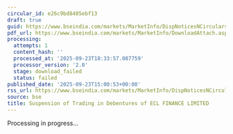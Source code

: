 ```yaml
---
circular_id: e26c9bd8405ebf13
draft: true
guid: https://www.bseindia.com/markets/MarketInfo/DispNoticesNCirculars.aspx?Noticeid={AB2EE145-390B-42D6-84AB-85ABAF95B971}&noticeno=20250923-77&dt=09/23/2025&icount=77&totcount=84&flag=0
pdf_url: https://www.bseindia.com/markets/MarketInfo/DownloadAttach.aspx?id=20250923-77&attachedId=
processing:
  attempts: 1
  content_hash: ''
  processed_at: '2025-09-23T18:33:57.087759'
  processor_version: '2.0'
  stage: download_failed
  status: failed
published_date: '2025-09-23T15:00:53+00:00'
rss_url: https://www.bseindia.com/markets/MarketInfo/DispNoticesNCirculars.aspx?Noticeid={AB2EE145-390B-42D6-84AB-85ABAF95B971}&noticeno=20250923-77&dt=09/23/2025&icount=77&totcount=84&flag=0
source: bse
title: Suspension of Trading in Debentures of ECL FINANCE LIMITED
---
```


Processing in progress...